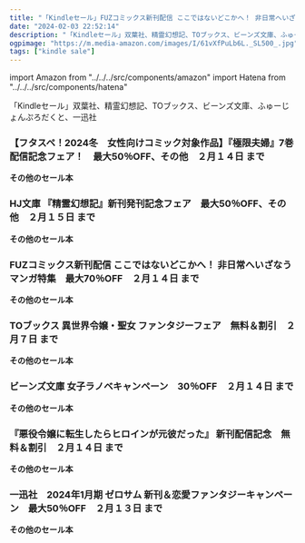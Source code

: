 ```yaml
---
title: "「Kindleセール」FUZコミックス新刊配信 ここではないどこかへ！ 非日常へいざなうマンガ特集　最大70％OFF、『極限夫婦』7巻配信記念フェア！　最大50％OFF"
date: "2024-02-03 22:52:14"
description: "「Kindleセール」双葉社、精霊幻想記、TOブックス、ビーンズ文庫、ふゅーじょんぷろだくと、一迅社"
ogpimage: "https://m.media-amazon.com/images/I/61vXfPuLb6L._SL500_.jpg"
tags: ["kindle sale"]
---
```

import Amazon from "../../../src/components/amazon"
import Hatena from "../../../src/components/hatena"

「Kindleセール」双葉社、精霊幻想記、TOブックス、ビーンズ文庫、ふゅーじょんぷろだくと、一迅社



### 【フタスペ！2024冬　女性向けコミック対象作品】『極限夫婦』7巻配信記念フェア！　最大50％OFF、その他　２月１４日 まで


<Amazon asin="B0CQY7S19Q" />



<Amazon asin="B00I7JHW16" />


<Amazon asin="B0CQY7FZPD" />


**その他のセール本**

<Hatena src="https://kyukyunyorituryo.github.io/kindle_sale/20240214s38569/" title=""/>

### HJ文庫 『精霊幻想記』新刊発刊記念フェア　最大50％OFF、その他　２月１５日 まで


<Amazon asin="B078KCZGWX" />



<Amazon asin="B015GXE1LO" />


**その他のセール本**

<Hatena src="https://kyukyunyorituryo.github.io/kindle_sale/20240215s38579/" title=""/>

### FUZコミックス新刊配信 ここではないどこかへ！ 非日常へいざなうマンガ特集　最大70％OFF　２月１４日 まで


<Amazon asin="B0C3H9L3JD" />



<Amazon asin="B0B6FJNK7J" />



<Amazon asin="B08B12FTZZ" />


**その他のセール本**

<Hatena src="https://kyukyunyorituryo.github.io/kindle_sale/20240214s38595/" title=""/>

### TOブックス 異世界令嬢・聖女 ファンタジーフェア　無料＆割引　２月７日 まで


<Amazon asin="B0BM4DRC4D" />



<Amazon asin="B07YPPFYYF" />


**その他のセール本**

<Hatena src="https://kyukyunyorituryo.github.io/kindle_sale/20240207s38506/" title=""/>

### ビーンズ文庫 女子ラノベキャンペーン　30％OFF　２月１４日 まで


<Amazon asin="B0B9ZNKSY5" />



<Amazon asin="B07JYVTWSZ" />



<Amazon asin="B077SJ51CW" />


**その他のセール本**

<Hatena src="https://kyukyunyorituryo.github.io/kindle_sale/20240214s38471/" title=""/>

### 『悪役令嬢に転生したらヒロインが元彼だった』 新刊配信記念　無料＆割引　２月１４日 まで


<Amazon asin="B0CNJKB3F7" />



<Amazon asin="B0C68K5RV9" />



<Amazon asin="B0C68FQKNG" />


**その他のセール本**

<Hatena src="https://kyukyunyorituryo.github.io/kindle_sale/20240214s38491/" title=""/>

### 一迅社　2024年1月期 ゼロサム 新刊＆恋愛ファンタジーキャンペーン　最大50％OFF　２月１３日 まで


<Amazon asin="B0CGLGL3SX" />



<Amazon asin="B0CCD6GXSC" />



<Amazon asin="B0C8MMNBBV" />


**その他のセール本**

<Hatena src="https://kyukyunyorituryo.github.io/kindle_sale/20240213s38541/" title=""/>